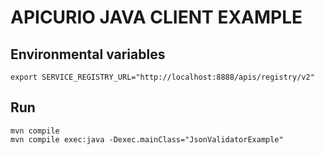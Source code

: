 # APICURIO JAVA CLIENT EXAMPLE

## Environmental variables
```shell
export SERVICE_REGISTRY_URL="http://localhost:8888/apis/registry/v2"
```

## Run

```shell
mvn compile
mvn compile exec:java -Dexec.mainClass="JsonValidatorExample"
```
